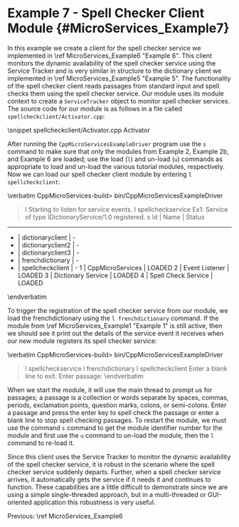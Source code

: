 Example 7 - Spell Checker Client Module   {#MicroServices_Example7}
=======================================

In this example we create a client for the spell checker service we implemented
in \ref MicroServices_Example6 "Example 6". This client monitors the dynamic
availability of the spell checker service using the Service Tracker and is very
similar in structure to the dictionary client we implemented in
\ref MicroServices_Example5 "Example 5". The functionality of the spell checker
client reads passages from standard input and spell checks them using the spell
checker service. Our module uses its module context to create a `ServiceTracker`
object to monitor spell checker services. The source code for our module is as
follows in a file called `spellcheckclient/Activator.cpp`:

\snippet spellcheckclient/Activator.cpp Activator

After running the `CppMicroServicesExampleDriver` program use the `s` command to make sure that
only the modules from Example 2, Example 2b, and Example 6 are loaded; use the
load (`l`) and un-load (`u`) commands as appropriate to load and un-load the
various tutorial modules, respectively. Now we can load our spell checker client
module by entering `l spellcheckclient`:

\verbatim
CppMicroServices-build> bin/CppMicroServicesExampleDriver
> l
Starting to listen for service events.
> l spellcheckservice
Ex1: Service of type IDictionaryService/1.0 registered.
> s
Id | Name                 | Status
-----------------------------------
 - | dictionaryclient     | -
 - | dictionaryclient2    | -
 - | dictionaryclient3    | -
 - | frenchdictionary     | -
 - | spellcheckclient     | -
 1 | CppMicroServices     | LOADED
 2 | Event Listener       | LOADED
 3 | Dictionary Service   | LOADED
 4 | Spell Check Service  | LOADED
>
\endverbatim

To trigger the registration of the spell checker service from our module, we
load the frenchdictionary using the `l frenchdictionary` command. If the module from
\ref MicroServices_Example1 "Example 1" is still active,
then we should see it print out the details of the service event it receives
when our new module registers its spell checker service:

\verbatim
CppMicroServices-build> bin/CppMicroServicesExampleDriver
> l spellcheckservice
> l frenchdictionary
> l spellcheckclient
Enter a blank line to exit.
Enter passage:
\endverbatim

When we start the module, it will use the main thread to prompt us for passages; a
passage is a collection or words separate by spaces, commas, periods, exclamation
points, question marks, colons, or semi-colons. Enter a passage and press the enter
key to spell check the passage or enter a blank line to stop spell checking passages.
To restart the module, we must use the command `s` command to get the module identifier
number for the module and first use the `u` command to un-load the module, then the
`l` command to re-load it.

Since this client uses the Service Tracker to monitor the dynamic availability of the
spell checker service, it is robust in the scenario where the spell checker service
suddenly departs. Further, when a spell checker service arrives, it automatically gets
the service if it needs it and continues to function. These capabilities are a little
difficult to demonstrate since we are using a simple single-threaded approach, but in
a multi-threaded or GUI-oriented application this robustness is very useful.

Previous: \ref MicroServices_Example6
